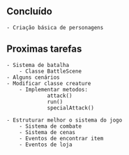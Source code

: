 ## Concluído
    - Criação básica de personagens

## Proximas tarefas
    - Sistema de batalha
        - Classe BattleScene
    - Alguns cenários
    - Modificar classe creature
        - Implementar metodos:
                 attack()
                 run()
                 specialAttack()
    
    - Estruturar melhor o sistema do jogo
        - Sistema de combate
        - Sistema de cenas
        - Eventos de encontrar item
        - Eventos de loja
         
